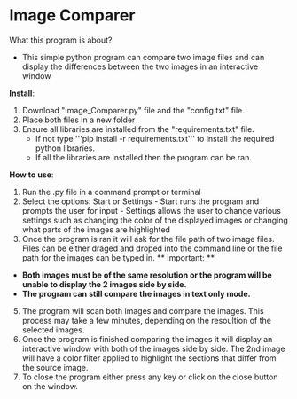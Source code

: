 # Image Comparer

What this program is about?
  * This simple python program can compare two image files and can display the differences between the two images in an interactive window 
 
**Install**:
  1. Download "Image_Comparer.py" file and the "config.txt" file
  2. Place both files in a new folder 
  3. Ensure all libraries are installed from the "requirements.txt" file.
     - If not type '''pip install -r requirements.txt''' to install the required python libraries.
     - If all the libraries are installed then the program can be ran.

**How to use**:
  1. Run the .py file in a command prompt or terminal 
  2. Select the options: Start or Settings 
    - Start runs the program and prompts the user for input
    - Settings allows the user to change various settings such as changing the color of the displayed images or changing what parts of the images are         highlighted 
  3. Once the program is ran it will ask for the file path of two image files. Files can be either draged and droped into the command line or the file path for the images can be typed in.
   ** Important: **
   - **Both images must be of the same resolution or the program will be unable to display the 2 images side by side.**
   - **The program can still compare the images in text only mode.**
   
  5. The program will scan both images and compare the images. This process may take a few minutes, depending on the resoultion of the selected images.
  6. Once the program is finished comparing the images it will display an interactive window with both of the images side by side. The 2nd image will have a color filter applied to highlight the sections that differ from the source image.
  7. To close the program either press any key or click on the close button on the window.
